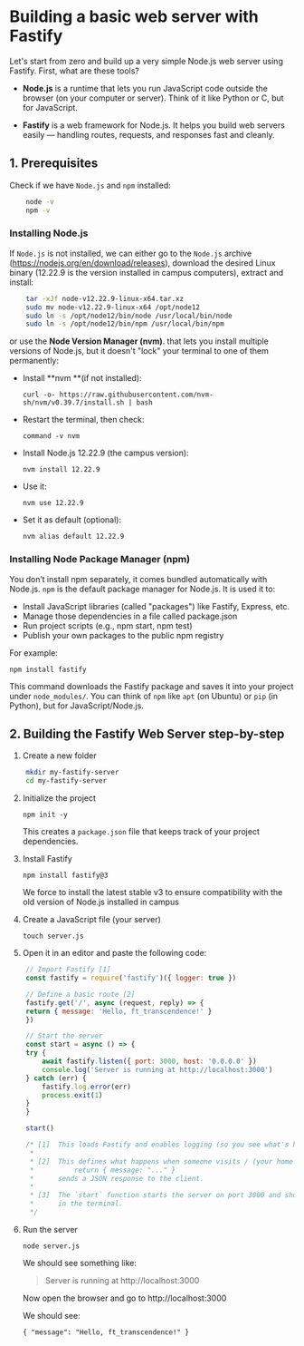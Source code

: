 # Building a basic web server with Fastify

Let's start from zero and build up a very simple Node.js web server using Fastify.
First, what are these tools?

- **Node.js** is a runtime that lets you run JavaScript code outside the browser (on your computer or server). Think of it like Python or C, but for JavaScript.

- **Fastify** is a web framework for Node.js. It helps you build web servers easily — handling routes, requests, and responses fast and cleanly.

## 1. Prerequisites

Check if we have `Node.js` and `npm` installed:

```bash
	node -v
	npm -v
```

### Installing Node.js

If `Node.js` is not installed, we can either go to the `Node.js` archive (https://nodejs.org/en/download/releases), download the desired Linux binary (12.22.9 is the version installed in campus computers), extract and install:

```bash
	tar -xJf node-v12.22.9-linux-x64.tar.xz
	sudo mv node-v12.22.9-linux-x64 /opt/node12
	sudo ln -s /opt/node12/bin/node /usr/local/bin/node
	sudo ln -s /opt/node12/bin/npm /usr/local/bin/npm
```

or use the **Node Version Manager (nvm)**. that lets you install multiple versions of Node.js, but it doesn't "lock" your terminal to one of them permanently:

- Install **nvm **(if not installed):

	`curl -o- https://raw.githubusercontent.com/nvm-sh/nvm/v0.39.7/install.sh | bash`

- Restart the terminal, then check:

	`command -v nvm`

- Install Node.js 12.22.9 (the campus version):

	`nvm install 12.22.9`

- Use it:

	`nvm use 12.22.9`

- Set it as default (optional):

    `nvm alias default 12.22.9`

### Installing Node Package Manager (npm)

You don’t install npm separately, it comes bundled automatically with Node.js.
`npm` is the default package manager for Node.js. It is used it to:

- Install JavaScript libraries (called "packages") like Fastify, Express, etc.
- Manage those dependencies in a file called package.json
- Run project scripts (e.g., npm start, npm test)
- Publish your own packages to the public npm registry

For example:

`npm install fastify`

This command downloads the Fastify package and saves it into your project under `node_modules/`. You can think of `npm` like `apt` (on Ubuntu) or `pip` (in Python), but for JavaScript/Node.js.

## 2.  Building the Fastify Web Server step-by-step

1. Create a new folder

```bash
	mkdir my-fastify-server
	cd my-fastify-server
```

2. Initialize the project

	`npm init -y`

	This creates a `package.json` file that keeps track of your project dependencies.

3. Install Fastify

	`npm install fastify@3`

	We force to install the latest stable v3 to ensure compatibility with the old version of Node.js installed in campus

4. Create a JavaScript file (your server)

	`touch server.js`

5. Open it in an editor and paste the following code:

```js
	// Import Fastify [1]
	const fastify = require('fastify')({ logger: true })

	// Define a basic route [2]
	fastify.get('/', async (request, reply) => {
	return { message: 'Hello, ft_transcendence!' }
	})

	// Start the server
	const start = async () => {
	try {
		await fastify.listen({ port: 3000, host: '0.0.0.0' })
		console.log('Server is running at http://localhost:3000')
	} catch (err) {
		fastify.log.error(err)
		process.exit(1)
	}
	}

	start()

	/* [1]	This loads Fastify and enables logging (so you see what's happening).
	 *
	 * [2]	This defines what happens when someone visits / (your home page).
	 * 			return { message: "..." } 
	 * 		sends a JSON response to the client.
	 * 
	 * [3]	The `start` function starts the server on port 3000 and shows a message
	 * 		in the terminal.
	 */ 
```

6. Run the server

	`node server.js`

	We should see something like:

	> Server is running at http://localhost:3000

	Now open the browser and go to http://localhost:3000

	We should see:

	`{ "message": "Hello, ft_transcendence!" }`
